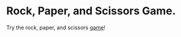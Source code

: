 # Rock, Paper, and Scissors Game.
Try the rock, paper, and scissors [game](https://muhammadmohie.github.io/rock-paper-scissors/)!
